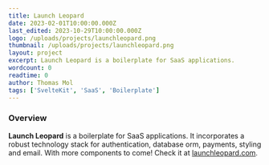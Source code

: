 ```yaml
---
title: Launch Leopard
date: 2023-02-01T10:00:00.000Z
last_edited: 2023-10-29T10:00:00.000Z
logo: /uploads/projects/launchleopard.png
thumbnail: /uploads/projects/launchleopard.png
layout: project
excerpt: Launch Leopard is a boilerplate for SaaS applications.
wordcount: 0
readtime: 0
author: Thomas Mol
tags: ['SvelteKit', 'SaaS', 'Boilerplate']
---
```


### Overview

**Launch Leopard** is a boilerplate for SaaS applications. It incorporates a robust technology stack for authentication, database orm, payments, styling and email. With more components to come! Check it at [launchleopard.com](https://launchleopard.com).
